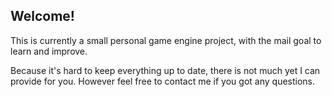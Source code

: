 ## Welcome!

This is currently a small personal game engine project, with the mail goal to learn and improve.

Because it's hard to keep everything up to date, there is not much yet I can provide for you.
However feel free to contact me if you got any questions.
